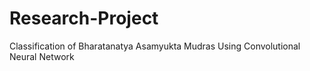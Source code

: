 # Research-Project
Classification of Bharatanatya Asamyukta Mudras Using Convolutional Neural Network 
